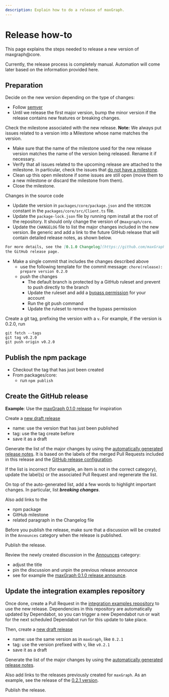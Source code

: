 ```yaml
---
description: Explain how to do a release of maxGraph.
---
```


# Release how-to

This page explains the steps needed to release a new version of maxgraph@core.

Currently, the release process is completely manual. Automation will come later based on the information provided here.


## Preparation

Decide on the new version depending on the type of changes:
- Follow [semver](https://semver.org/)
- Until we release the first major version, bump the minor version if the release contains new features or breaking changes.

Check the milestone associated with the new release. **Note:** We always put issues related to a version into a Milestone whose
name matches the version.
- Make sure that the name of the milestone used for the new release version matches the name of the version being
released. Rename it if necessary.
- Verify that all issues related to the upcoming release are attached to the milestone. In particular, check the issues that
[do not have a milestone](https://github.com/maxGraph/maxGraph/issues?q=is%3Aissue+is%3Aclosed+no%3Amilestone).
- Clean up this open milestone if some issues are still open (move them to a new milestone or discard the milestone from them).
- Close the milestone.

Changes in the source code
- Update the version in `packages/core/package.json` and the `VERSION` constant in the `packages/core/src/Client.ts` file.
- Update the `package-lock.json` file by running npm install at the root of the repository. It should only change the version of `@maxgraph/core`.
- Update the `CHANGELOG` file to list the major changes included in the new version. Be generic and add a
link to the future GitHub release that will contain detailed release notes, as shown below.
```markdown
For more details, see the [0.1.0 Changelog](https://github.com/maxGraph/maxGraph/releases/tag/v0.1.0) on
the GitHub release page.
```
- Make a single commit that includes the changes described above
  - use the following template for the commit message: `chore(release): prepare version 0.2.0`
  - push the changes
    - The default branch is protected by a GitHub ruleset and prevent to push directly to the branch
    - Update the ruleset and add a [bypass permission](https://docs.github.com/en/repositories/configuring-branches-and-merges-in-your-repository/managing-rulesets/creating-rulesets-for-a-repository#granting-bypass-permissions-for-your-ruleset) for your account
    - Run the git push command
    - Update the ruleset to remove the bypass permission 

Create a git tag, prefixing the version with a `v`. For example, if the version is 0.2.0, run

```
git fetch --tags
git tag v0.2.0
git push origin v0.2.0
```


## Publish the npm package

- Checkout the tag that has just been created
- From packages/core:
  - run `npm publish`


## Create the GitHub release

**Example**: Use the [maxGraph 0.1.0 release](https://github.com/maxGraph/maxGraph/releases/tag/v0.1.0) for inspiration

Create a [new draft release](https://github.com/maxGraph/maxGraph/releases/)
- name: use the version that has just been published
- tag: use the tag create before
- save it as a draft

Generate the list of the major changes by using the [automatically generated release notes](https://docs.github.com/en/repositories/releasing-projects-on-github/automatically-generated-release-notes).
It is based on the labels of the merged Pull Requests included in this release and the [GitHub release configuration](https://github.com/maxGraph/maxGraph/blob/development/.github/release.yml).

If the list is incorrect (for example, an item is not in the correct category), update the label(s) or the associated
Pull Request and regenerate the list.

On top of the auto-generated list, add a few words to highlight important changes. In particular, list **_breaking changes_**.

Also add links to the
- npm package
- GitHub milestone
- related paragraph in the Changelog file

Before you publish the release, make sure that a discussion will be created in the `Announces` category when the release
is published.

Publish the release.

Review the newly created discussion in the [Announces](https://github.com/maxGraph/maxGraph/discussions/categories/announces) category:
- adjust the title
- pin the discussion and unpin the previous release announce
- see for example the [maxGraph 0.1.0 release announce](https://github.com/maxGraph/maxGraph/discussions/147).


## Update the integration examples repository

Once done, create a Pull Request in the [integration examples repository](https://github.com/maxGraph/maxgraph-integration-examples)
to use the new release.
Dependencies in this repository are automatically updated by Dependabot, so you can trigger a new Dependabot run or wait for the next scheduled Dependabot run for this update to take place.

Then, create a [new draft release](https://github.com/maxGraph/maxgraph-integration-examples/releases)
- name: use the same version as in `maxGraph`, like `0.2.1` 
- tag: use the version prefixed with v, like `v0.2.1`
- save it as a draft

Generate the list of the major changes by using the [automatically generated release notes](https://docs.github.com/en/repositories/releasing-projects-on-github/automatically-generated-release-notes).

Also add links to the releases previously created for `maxGraph`. As an example, see the release of the [0.2.1 version](https://github.com/maxGraph/maxgraph-integration-examples/releases/tag/v0.2.1).

Publish the release.
